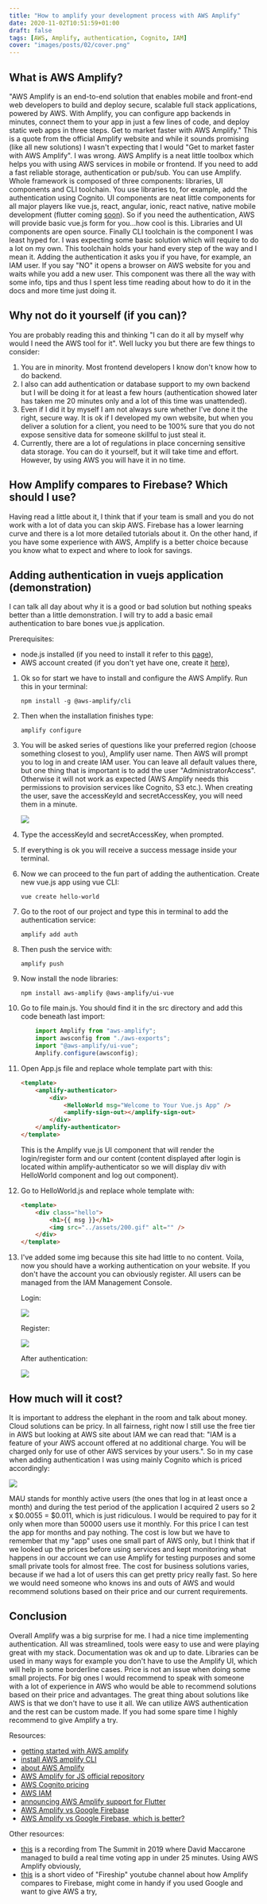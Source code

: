 ```yaml
---
title: "How to amplify your development process with AWS Amplify"
date: 2020-11-02T10:51:59+01:00
draft: false
tags: [AWS, Amplify, authentication, Cognito, IAM]
cover: "images/posts/02/cover.png"
---
```


## What is AWS Amplify?

"AWS Amplify is an end-to-end solution that enables mobile and front-end web developers to build and deploy secure, scalable full stack applications, powered by AWS. With Amplify, you can configure app backends in minutes, connect them to your app in just a few lines of code, and deploy static web apps in three steps. Get to market faster with AWS Amplify." This is a quote from the official Amplify website and while it sounds promising (like all new solutions) I wasn't expecting that I would "Get to market faster with AWS Amplify". I was wrong.
AWS Amplify is a neat little toolbox which helps you with using AWS services in mobile or frontend. If you need to add a fast reliable storage, authentication or pub/sub. You can use Amplify.
Whole framework is composed of three components: libraries, UI components and CLI toolchain. You use libraries to, for example, add the authentication using Cognito. UI components are neat little components for all major players like vue.js, react, angular, ionic, react native, native mobile development (flutter coming [soon](https://aws.amazon.com/blogs/mobile/announcing-aws-amplify-flutter-developer-preview/)). So if you need the authentication, AWS will provide basic vue.js form for you...how cool is this. Libraries and UI components are open source. Finally CLI toolchain is the component I was least hyped for. I was expecting some basic solution which will require to do a lot on my own. This toolchain holds your hand every step of the way and I mean it. Adding the authentication it asks you if you have, for example, an IAM user. If you say "NO" it opens a browser on AWS website for you and waits while you add a new user. This component was there all the way with some info, tips and thus I spent less time reading about how to do it in the docs and more time just doing it.

## Why not do it yourself (if you can)?

You are probably reading this and thinking "I can do it all by myself why would I need the AWS tool for it". Well lucky you but there are few things to consider:

1. You are in minority. Most frontend developers I know don't know how to do backend.
2. I also can add authentication or database support to my own backend but I will be doing it for at least a few hours (authentication showed later has taken me 20 minutes only and a lot of this time was unattended).
3. Even if I did it by myself I am not always sure whether I've done it the right, secure way. It is ok if I developed my own website, but when you deliver a solution for a client, you need to be 100% sure that you do not expose sensitive data for someone skillful to just steal it.
4. Currently, there are a lot of regulations in place concerning sensitive data storage. You can do it yourself, but it will take time and effort. However, by using AWS you will have it in no time.

## How Amplify compares to Firebase? Which should I use?

Having read a little about it, I think that if your team is small and you do not work with a lot of data you can skip AWS. Firebase has a lower learning curve and there is a lot more detailed tutorials about it. On the other hand, if you have some experience with AWS, Amplify is a better choice because you know what to expect and where to look for savings.

## Adding authentication in vuejs application (demonstration)

I can talk all day about why it is a good or bad solution but nothing speaks better than a little demonstration. I will try to add a basic email authentication to bare bones vue.js application.

Prerequisites:

- node.js installed (if you need to install it refer to this [page](https://nodejs.org/en/download/)),
- AWS account created (if you don't yet have one, create it [here](https://signin.aws.amazon.com/signin?redirect_uri=https%3A%2F%2Fportal.aws.amazon.com%2Fbilling%2Fsignup%2Fresume&client_id=signup#/start)),

1. Ok so for start we have to install and configure the AWS Amplify. Run this in your terminal:

   `npm install -g @aws-amplify/cli`

2. Then when the installation finishes type:

   `amplify configure`

3. You will be asked series of questions like your preferred region (choose something closest to you), Amplify user name. Then AWS will prompt you to log in and create IAM user. You can leave all default values there, but one thing that is important is to add the user "AdministratorAccess". Otherwise it will not work as expected (AWS Amplify needs this permissions to provision services like Cognito, S3 etc.). When creating the user, save the accessKeyId and secretAccessKey, you will need them in a minute.

   ![](/images/posts/02/01.png)

4. Type the accessKeyId and secretAccessKey, when prompted.

5. If everything is ok you will receive a success message inside your terminal.

6. Now we can proceed to the fun part of adding the authentication. Create new vue.js app using vue CLI:

   `vue create hello-world`

7. Go to the root of our project and type this in terminal to add the authentication service:

   `amplify add auth`

8. Then push the service with:

   `amplify push`

9. Now install the node libraries:

   `npm install aws-amplify @aws-amplify/ui-vue`

10. Go to file main.js. You should find it in the src directory and add this code beneath last import:

    ``` js
        import Amplify from "aws-amplify";
        import awsconfig from "./aws-exports";
        import "@aws-amplify/ui-vue";
        Amplify.configure(awsconfig);
    ```

11. Open App.js file and replace whole template part with this:

    ``` html
    <template>
        <amplify-authenticator>
            <div>
                <HelloWorld msg="Welcome to Your Vue.js App" />
                <amplify-sign-out></amplify-sign-out>
            </div>
        </amplify-authenticator>
    </template>
    ```

    This is the Amplify vue.js UI component that will render the login/register form and our content (content displayed after login is located within amplify-authenticator so we will display div with HelloWorld component and log out component).

12. Go to HelloWorld.js and replace whole template with:

    ``` html
    <template>
        <div class="hello">
            <h1>{{ msg }}</h1>
            <img src="../assets/200.gif" alt="" />
        </div>
    </template>
    ```

13. I've added some img because this site had little to no content. Voila, now you should have a working authentication on your website. If you don't have the account you can obviously register. All users can be managed from the IAM Management Console.

    Login:

    ![](/images/posts/02/02.png)

    Register:

    ![](/images/posts/02/03.png)

    After authentication:

    ![](/images/posts/02/04.png)

## How much will it cost?

It is important to address the elephant in the room and talk about money. Cloud solutions can be pricy. In all fairness, right now I still use the free tier in AWS but looking at AWS site about IAM we can read that: "IAM is a feature of your AWS account offered at no additional charge. You will be charged only for use of other AWS services by your users.". So in my case when adding authentication I was using mainly Cognito which is priced accordingly:

![](/images/posts/02/05.png)

MAU stands for monthly active users (the ones that log in at least once a month) and during the test period of the application I acquired 2 users so 2 x $0.0055 = $0.011, which is just ridiculous. I would be required to pay for it only when more than 50000 users use it monthly. For this price I can test the app for months and pay nothing. The cost is low but we have to remember that my "app" uses one small part of AWS only, but I think that if we looked up the prices before using services and kept monitoring what happens in our account we can use Amplify for testing purposes and some small private tools for almost free. The cost for business solutions varies, because if we had a lot of users this can get pretty pricy really fast. So here we would need someone who knows ins and outs of AWS and would recommend solutions based on their price and our current requirements.

## Conclusion

Overall Amplify was a big surprise for me. I had a nice time implementing authentication. All was streamlined, tools were easy to use and were playing great with my stack. Documentation was ok and up to date. Libraries can be used in many ways for example you don't have to use the Amplify UI, which will help in some borderline cases. Price is not an issue when doing some small projects. For big ones I would recommend to speak with someone with a lot of experience in AWS who would be able to recommend solutions based on their price and advantages. The great thing about solutions like AWS is that we don't have to use it all. We can utilize AWS authentication and the rest can be custom made. If you had some spare time I highly recommend to give Amplify a try.

Resources:

- [getting started with AWS amplify](https://docs.amplify.aws/lib/auth/getting-started/q/platform/js)
- [install AWS amplify CLI](https://docs.amplify.aws/cli/start/install)
- [about AWS Amplify](https://aws.amazon.com/amplify/)
- [AWS Amplify for JS official repository](https://github.com/aws-amplify/amplify-js)
- [AWS Cognito pricing](https://aws.amazon.com/cognito/pricing/)
- [AWS IAM](https://aws.amazon.com/iam/)
- [announcing AWS Amplify support for Flutter](https://aws.amazon.com/blogs/mobile/announcing-aws-amplify-flutter-developer-preview/)
- [AWS Amplify vs Google Firebase](https://blog.back4app.com/aws-amplify-vs-google-firebase/)
- [AWS Amplify vs Google Firebase, which is better?](https://www.mitrais.com/news-updates/aws-amplify-vs-google-firebase-which-is-better/#:~:text=Firebase%20is%20suitable%20for%20small,learning%20curve%20is%20very%20important)

Other resources:

- [this](https://www.youtube.com/watch?v=SnqABG8e9Zk) is a recording from The Summit in 2019 where David Maccarone managed to build a real time voting app in under 25 minutes. Using AWS Amplify obviously,
- [this](https://www.youtube.com/watch?v=ucmbO2lWC2A) is a short video of "Fireship" youtube channel about how Amplify compares to Firebase, might come in handy if you used Google and want to give AWS a try,
